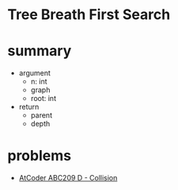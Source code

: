 # Tree Breath First Search 



# summary
- argument
  - n: int
  - graph
  - root: int
- return
  - parent
  - depth



# problems
- [AtCoder ABC209 D - Collision](https://atcoder.jp/contests/abc209/tasks/abc209_d)
